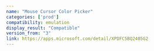 ```yaml
---
name: "Mouse Cursor Color Picker"
categories: ['prod']
compatibility: emulation
display_result: "Compatible"
version_from: "3"
link: https://apps.microsoft.com/detail/XPDFC5BQ2405G2
---
```

